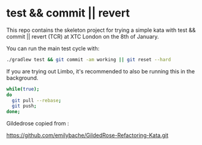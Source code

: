 # test && commit || revert

This repo contains the skeleton project for trying a simple kata with test && commit || revert (TCR) at XTC London on the 8th of January.

You can run the main test cycle with:
```bash
./gradlew test && git commit -am working || git reset --hard
```

If you are trying out Limbo, it's recommended to also be running this in the background.
```bash
while(true);
do
  git pull --rebase;
  git push;
done;
```

Gildedrose copied from :

https://github.com/emilybache/GildedRose-Refactoring-Kata.git
